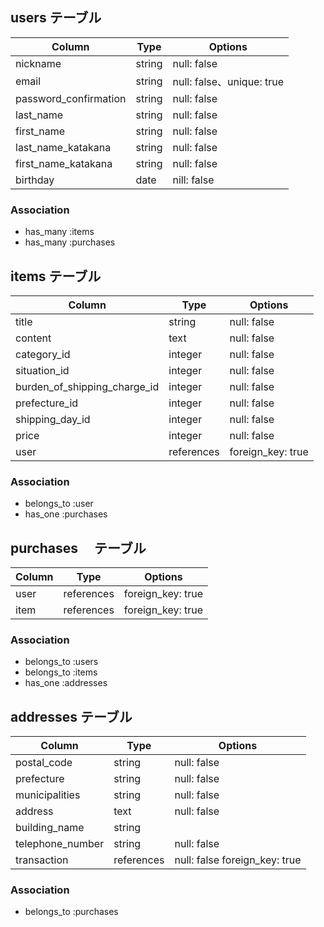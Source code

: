 ## users テーブル

| Column                | Type   | Options                   |
| ------------------    | ------ | ------------------------- |
| nickname              | string | null: false               |
| email                 | string | null: false、unique: true |
| password_confirmation | string | null: false               |
| last_name             | string | null: false               |
| first_name            | string | null: false               |
| last_name_katakana    | string | null: false               |
| first_name_katakana   | string | null: false               |
| birthday              | date   | nill: false               |

### Association

* has_many :items
* has_many :purchases

## items テーブル

| Column                     | Type        | Options         |
| ---------------------------| ----------- | ----------------|
| title                      | string      | null: false     |
| content                    | text        | null: false     |
| category_id                | integer      | null: false     |
| situation_id               | integer     | null: false     |
| burden_of_shipping_charge_id| integer      | null: false     |
| prefecture_id              | integer      | null: false     |
| shipping_day_id            | integer     | null: false     |
| price                      | integer     | null: false     |
| user                       | references  |foreign_key: true|

### Association

* belongs_to :user
* has_one :purchases

## purchases 　テーブル

| Column             | Type        | Options         |
| ------------------ | ----------- | ----------------|
| user               | references  |foreign_key: true|
| item               | references  |foreign_key: true|

### Association
* belongs_to :users
* belongs_to :items
* has_one :addresses

## addresses テーブル

| Column             | Type        | Options         |
| ------------------ | ----------- | --------------- |
| postal_code        | string      | null: false     |
| prefecture         | string      | null: false     |
| municipalities     | string      | null: false     |
| address            | text        | null: false     |
| building_name      | string      |                 |
| telephone_number   | string      | null: false     |
| transaction        | references  | null: false foreign_key: true|

### Association
* belongs_to :purchases
